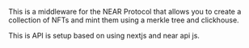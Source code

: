 This is a middleware for the NEAR Protocol that allows you to create a collection of NFTs and mint them using a merkle tree and clickhouse.

This is API is setup based on using nextjs and near api js.